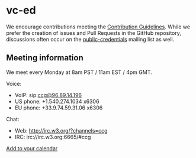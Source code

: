 # vc-ed

We encourage contributions meeting the [Contribution
Guidelines](CONTRIBUTING.md).  While we prefer the creation of issues
and Pull Requests in the GitHub repository, discussions often occur
on the
[public-credentials](http://lists.w3.org/Archives/Public/public-credentials/)
mailing list as well.

## Meeting information

We meet every Monday at 8am PST / 11am EST / 4pm GMT. 

Voice:
- VoIP: sip:ccg@96.89.14.196
- US phone: +1.540.274.1034 x6306
- EU phone: +33.9.74.59.31.06 x6306

Chat:
- Web: http://irc.w3.org/?channels=ccg
- IRC: irc://irc.w3.org:6665/#ccg

[Add to your calendar](https://calendar.google.com/event?action=TEMPLATE&tmeid=aGF1cHBmZzJ0OXVzbGtoMnQwOGcwams1YzBfMjAyMDAyMTBUMTYwMDAwWiBraW1kaGFtaWx0b25AbQ&tmsrc=kimdhamilton%40gmail.com&scp=ALL)

